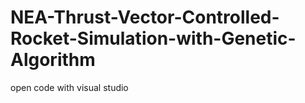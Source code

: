 # NEA-Thrust-Vector-Controlled-Rocket-Simulation-with-Genetic-Algorithm

open code with visual studio
